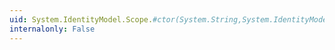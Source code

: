 ```yaml
---
uid: System.IdentityModel.Scope.#ctor(System.String,System.IdentityModel.Tokens.EncryptingCredentials)
internalonly: False
---
```

